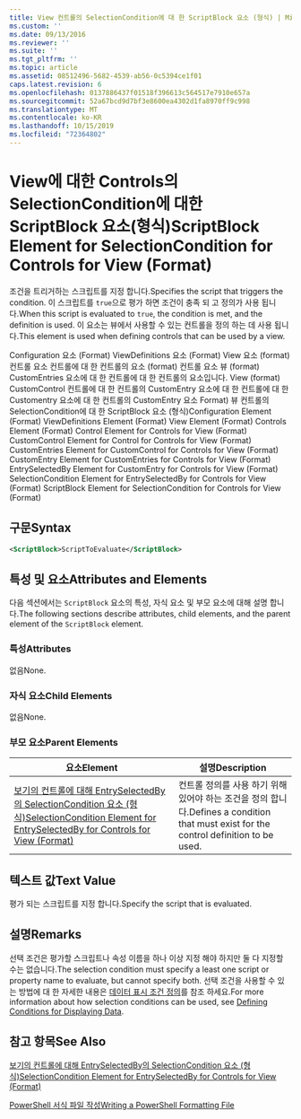 ```yaml
---
title: View 컨트롤의 SelectionCondition에 대 한 ScriptBlock 요소 (형식) | Microsoft Docs
ms.custom: ''
ms.date: 09/13/2016
ms.reviewer: ''
ms.suite: ''
ms.tgt_pltfrm: ''
ms.topic: article
ms.assetid: 08512496-5682-4539-ab56-0c5394ce1f01
caps.latest.revision: 6
ms.openlocfilehash: 0137886437f01518f396613c564517e7910e657a
ms.sourcegitcommit: 52a67bcd9d7bf3e8600ea4302d1fa8970ff9c998
ms.translationtype: MT
ms.contentlocale: ko-KR
ms.lasthandoff: 10/15/2019
ms.locfileid: "72364802"
---
```

# <a name="scriptblock-element-for-selectioncondition-for-controls-for-view-format"></a><span data-ttu-id="5af53-102">View에 대한 Controls의 SelectionCondition에 대한 ScriptBlock 요소(형식)</span><span class="sxs-lookup"><span data-stu-id="5af53-102">ScriptBlock Element for SelectionCondition for Controls for View (Format)</span></span>

<span data-ttu-id="5af53-103">조건을 트리거하는 스크립트를 지정 합니다.</span><span class="sxs-lookup"><span data-stu-id="5af53-103">Specifies the script that triggers the condition.</span></span> <span data-ttu-id="5af53-104">이 스크립트를 `true`으로 평가 하면 조건이 충족 되 고 정의가 사용 됩니다.</span><span class="sxs-lookup"><span data-stu-id="5af53-104">When this script is evaluated to `true`, the condition is met, and the definition is used.</span></span> <span data-ttu-id="5af53-105">이 요소는 뷰에서 사용할 수 있는 컨트롤을 정의 하는 데 사용 됩니다.</span><span class="sxs-lookup"><span data-stu-id="5af53-105">This element is used when defining controls that can be used by a view.</span></span>

<span data-ttu-id="5af53-106">Configuration 요소 (Format) ViewDefinitions 요소 (Format) View 요소 (format) 컨트롤 요소 컨트롤에 대 한 컨트롤의 요소 (format) 컨트롤 요소 뷰 (format) CustomEntries 요소에 대 한 컨트롤에 대 한 컨트롤의 요소입니다. View (format) CustomControl 컨트롤에 대 한 컨트롤의 CustomEntry 요소에 대 한 컨트롤에 대 한 Customentry 요소에 대 한 컨트롤의 CustomEntry 요소 Format) 뷰 컨트롤의 SelectionCondition에 대 한 ScriptBlock 요소 (형식)</span><span class="sxs-lookup"><span data-stu-id="5af53-106">Configuration Element (Format) ViewDefinitions Element (Format) View Element (Format) Controls Element (Format) Control Element for Controls for View (Format) CustomControl Element for Control for Controls for View (Format) CustomEntries Element for CustomControl for Controls for View (Format) CustomEntry Element for CustomEntries for Controls for View (Format) EntrySelectedBy Element for CustomEntry for Controls for View (Format) SelectionCondition Element for EntrySelectedBy for Controls for View (Format) ScriptBlock Element for SelectionCondition for Controls for View (Format)</span></span>

## <a name="syntax"></a><span data-ttu-id="5af53-107">구문</span><span class="sxs-lookup"><span data-stu-id="5af53-107">Syntax</span></span>

```xml
<ScriptBlock>ScriptToEvaluate</ScriptBlock>
```

## <a name="attributes-and-elements"></a><span data-ttu-id="5af53-108">특성 및 요소</span><span class="sxs-lookup"><span data-stu-id="5af53-108">Attributes and Elements</span></span>

<span data-ttu-id="5af53-109">다음 섹션에서는 `ScriptBlock` 요소의 특성, 자식 요소 및 부모 요소에 대해 설명 합니다.</span><span class="sxs-lookup"><span data-stu-id="5af53-109">The following sections describe attributes, child elements, and the parent element of the `ScriptBlock` element.</span></span>

### <a name="attributes"></a><span data-ttu-id="5af53-110">특성</span><span class="sxs-lookup"><span data-stu-id="5af53-110">Attributes</span></span>

<span data-ttu-id="5af53-111">없음</span><span class="sxs-lookup"><span data-stu-id="5af53-111">None.</span></span>

### <a name="child-elements"></a><span data-ttu-id="5af53-112">자식 요소</span><span class="sxs-lookup"><span data-stu-id="5af53-112">Child Elements</span></span>

<span data-ttu-id="5af53-113">없음</span><span class="sxs-lookup"><span data-stu-id="5af53-113">None.</span></span>

### <a name="parent-elements"></a><span data-ttu-id="5af53-114">부모 요소</span><span class="sxs-lookup"><span data-stu-id="5af53-114">Parent Elements</span></span>

|<span data-ttu-id="5af53-115">요소</span><span class="sxs-lookup"><span data-stu-id="5af53-115">Element</span></span>|<span data-ttu-id="5af53-116">설명</span><span class="sxs-lookup"><span data-stu-id="5af53-116">Description</span></span>|
|-------------|-----------------|
|[<span data-ttu-id="5af53-117">보기의 컨트롤에 대해 EntrySelectedBy의 SelectionCondition 요소 (형식)</span><span class="sxs-lookup"><span data-stu-id="5af53-117">SelectionCondition Element for EntrySelectedBy for Controls for View (Format)</span></span>](./selectioncondition-element-for-entryselectedby-for-controls-for-view-format.md)|<span data-ttu-id="5af53-118">컨트롤 정의를 사용 하기 위해 있어야 하는 조건을 정의 합니다.</span><span class="sxs-lookup"><span data-stu-id="5af53-118">Defines a condition that must exist for the control definition to be used.</span></span>|

## <a name="text-value"></a><span data-ttu-id="5af53-119">텍스트 값</span><span class="sxs-lookup"><span data-stu-id="5af53-119">Text Value</span></span>

<span data-ttu-id="5af53-120">평가 되는 스크립트를 지정 합니다.</span><span class="sxs-lookup"><span data-stu-id="5af53-120">Specify the script that is evaluated.</span></span>

## <a name="remarks"></a><span data-ttu-id="5af53-121">설명</span><span class="sxs-lookup"><span data-stu-id="5af53-121">Remarks</span></span>

<span data-ttu-id="5af53-122">선택 조건은 평가할 스크립트나 속성 이름을 하나 이상 지정 해야 하지만 둘 다 지정할 수는 없습니다.</span><span class="sxs-lookup"><span data-stu-id="5af53-122">The selection condition must specify a least one script or property name to evaluate, but cannot specify both.</span></span> <span data-ttu-id="5af53-123">선택 조건을 사용할 수 있는 방법에 대 한 자세한 내용은 [데이터 표시 조건 정의](./defining-conditions-for-displaying-data.md)를 참조 하세요.</span><span class="sxs-lookup"><span data-stu-id="5af53-123">For more information about how selection conditions can be used, see [Defining Conditions for Displaying Data](./defining-conditions-for-displaying-data.md).</span></span>

## <a name="see-also"></a><span data-ttu-id="5af53-124">참고 항목</span><span class="sxs-lookup"><span data-stu-id="5af53-124">See Also</span></span>

[<span data-ttu-id="5af53-125">보기의 컨트롤에 대해 EntrySelectedBy의 SelectionCondition 요소 (형식)</span><span class="sxs-lookup"><span data-stu-id="5af53-125">SelectionCondition Element for EntrySelectedBy for Controls for View (Format)</span></span>](./selectioncondition-element-for-entryselectedby-for-controls-for-view-format.md)

[<span data-ttu-id="5af53-126">PowerShell 서식 파일 작성</span><span class="sxs-lookup"><span data-stu-id="5af53-126">Writing a PowerShell Formatting File</span></span>](./writing-a-powershell-formatting-file.md)
